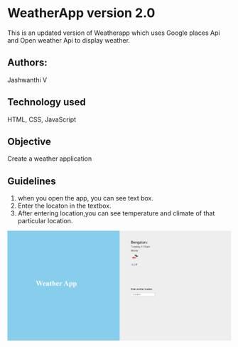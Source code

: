 # WeatherApp version 2.0
This is an updated version of Weatherapp which uses Google places Api and Open weather Api to display weather.

## Authors:
Jashwanthi V


## Technology used
HTML, CSS, JavaScript

## Objective
Create a weather application

## Guidelines
1. when you open the app, you can see text box.
2. Enter the locaton in the textbox.
3. After entering location,you can see temperature and climate of that particular location.

![Weather](images/weather.PNG)


